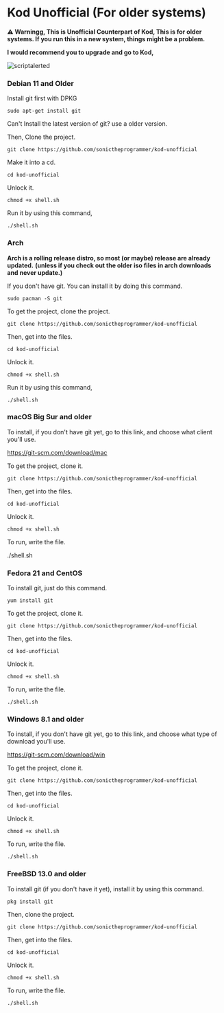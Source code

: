 # Kod Unofficial (For older systems)

**⚠ Warningg, This is Unofficial Counterpart of Kod, This is for older systems. If you run this in a new system, things might be a problem.**

**I would recommend you to upgrade and go to Kod,**

![scriptalerted](https://github.com/sonictheprogrammer/kod-unofficial/assets/92324146/38c191b2-99af-4d0c-b899-074daa386117)

### Debian 11 and Older

Install git first with DPKG

`sudo apt-get install git` 

Can't Install the latest version of git? use a older version.

Then, Clone the project.

`git clone https://github.com/sonictheprogrammer/kod-unofficial`

Make it into a cd.

`cd kod-unofficial`

Unlock it. 

`chmod +x shell.sh`

Run it by using this command,

`./shell.sh`

### Arch

**Arch is a rolling release distro, so most (or maybe) release are already updated.** **(unless if you check out the older iso files in arch downloads and never update.)**

If you don't have git. You can install it by doing this command.

`sudo pacman -S git`

To get the project, clone the project.

`git clone https://github.com/sonictheprogrammer/kod-unofficial`

Then, get into the files.

`cd kod-unofficial`

Unlock it. 

`chmod +x shell.sh`

Run it by using this command,

`./shell.sh`

### macOS Big Sur and older

To install, if you don't have git yet, go to this link, and choose what client you'll use.

https://git-scm.com/download/mac

To get the project, clone it.

`git clone https://github.com/sonictheprogrammer/kod-unofficial`

Then, get into the files.

`cd kod-unofficial`

Unlock it. 

`chmod +x shell.sh`

To run, write the file.

./shell.sh

### Fedora 21 and CentOS

To install git, just do this command.

`yum install git`

To get the project, clone it.

`git clone https://github.com/sonictheprogrammer/kod-unofficial`

Then, get into the files.

`cd kod-unofficial`

Unlock it. 

`chmod +x shell.sh`

To run, write the file.

`./shell.sh`

### Windows 8.1 and older

To install, if you don't have git yet, go to this link, and choose what type of download you'll use.

https://git-scm.com/download/win

To get the project, clone it.

`git clone https://github.com/sonictheprogrammer/kod-unofficial`

Then, get into the files.

`cd kod-unofficial`

Unlock it. 

`chmod +x shell.sh`

To run, write the file.

`./shell.sh`

### FreeBSD 13.0 and older

To install git (if you don't have it yet), install it by using this command.

`pkg install git`

Then, clone the project.

`git clone https://github.com/sonictheprogrammer/kod-unofficial`

Then, get into the files.

`cd kod-unofficial`

Unlock it. 

`chmod +x shell.sh`

To run, write the file.

`./shell.sh`





